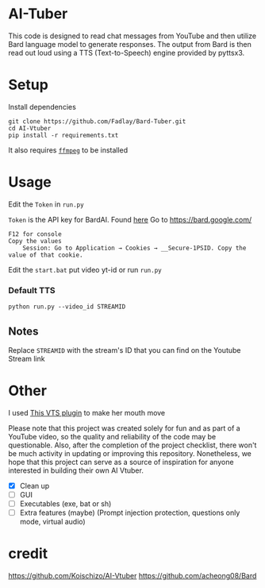 # AI-Tuber
This code is designed to read chat messages from YouTube and then utilize Bard language model to generate responses. The output from Bard is then read out loud using a TTS (Text-to-Speech) engine provided by pyttsx3.


# Setup
Install dependencies
```
git clone https://github.com/Fadlay/Bard-Tuber.git
cd AI-Vtuber
pip install -r requirements.txt
```
It also requires [`ffmpeg`](https://ffmpeg.org/) to be installed

# Usage
Edit the `Token` in `run.py`

`Token` is the API key for BardAI. Found [here](https://bard.google.com/)
Go to https://bard.google.com/
```
F12 for console
Copy the values
    Session: Go to Application → Cookies → __Secure-1PSID. Copy the value of that cookie.
```

Edit the `start.bat` put video yt-id or run `run.py`

### Default TTS
```
python run.py --video_id STREAMID 
```
## Notes
Replace `STREAMID` with the stream's ID that you can find on the Youtube Stream link


# Other
I used [This VTS plugin](https://lualucky.itch.io/vts-desktop-audio-plugin) to make her mouth move

Please note that this project was created solely for fun and as part of a YouTube video, so the quality and reliability of the code may be questionable. Also, after the completion of the project checklist, there won't be much activity in updating or improving this repository. Nonetheless, we hope that this project can serve as a source of inspiration for anyone interested in building their own AI Vtuber.

- [x] Clean up
- [ ] GUI
- [ ] Executables (exe, bat or sh)
- [ ] Extra features (maybe) (Prompt injection protection, questions only mode, virtual audio)

# credit
https://github.com/Koischizo/AI-Vtuber
https://github.com/acheong08/Bard
